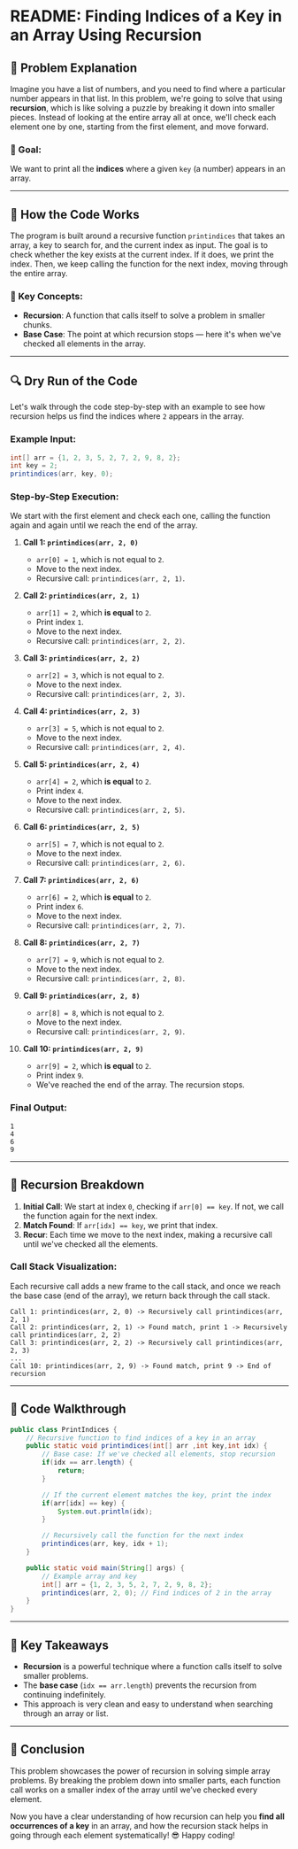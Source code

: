 # README: Finding Indices of a Key in an Array Using Recursion

## 🧠 Problem Explanation

Imagine you have a list of numbers, and you need to find where a particular number appears in that list. In this problem, we're going to solve that using **recursion**, which is like solving a puzzle by breaking it down into smaller pieces. Instead of looking at the entire array all at once, we'll check each element one by one, starting from the first element, and move forward.

### 🎯 Goal:
We want to print all the **indices** where a given `key` (a number) appears in an array.

---

## 🚀 How the Code Works

The program is built around a recursive function `printindices` that takes an array, a key to search for, and the current index as input. The goal is to check whether the key exists at the current index. If it does, we print the index. Then, we keep calling the function for the next index, moving through the entire array. 

### 🚨 Key Concepts:
- **Recursion**: A function that calls itself to solve a problem in smaller chunks.
- **Base Case**: The point at which recursion stops — here it's when we've checked all elements in the array.

---

## 🔍 Dry Run of the Code

Let's walk through the code step-by-step with an example to see how recursion helps us find the indices where `2` appears in the array.

### Example Input:
```java
int[] arr = {1, 2, 3, 5, 2, 7, 2, 9, 8, 2};
int key = 2;
printindices(arr, key, 0);
```

### Step-by-Step Execution:

We start with the first element and check each one, calling the function again and again until we reach the end of the array.

1. **Call 1: `printindices(arr, 2, 0)`**  
   - `arr[0] = 1`, which is not equal to `2`.
   - Move to the next index.
   - Recursive call: `printindices(arr, 2, 1)`.

2. **Call 2: `printindices(arr, 2, 1)`**  
   - `arr[1] = 2`, which **is equal** to `2`.  
   - Print index `1`.  
   - Move to the next index.
   - Recursive call: `printindices(arr, 2, 2)`.

3. **Call 3: `printindices(arr, 2, 2)`**  
   - `arr[2] = 3`, which is not equal to `2`.
   - Move to the next index.
   - Recursive call: `printindices(arr, 2, 3)`.

4. **Call 4: `printindices(arr, 2, 3)`**  
   - `arr[3] = 5`, which is not equal to `2`.
   - Move to the next index.
   - Recursive call: `printindices(arr, 2, 4)`.

5. **Call 5: `printindices(arr, 2, 4)`**  
   - `arr[4] = 2`, which **is equal** to `2`.  
   - Print index `4`.  
   - Move to the next index.
   - Recursive call: `printindices(arr, 2, 5)`.

6. **Call 6: `printindices(arr, 2, 5)`**  
   - `arr[5] = 7`, which is not equal to `2`.
   - Move to the next index.
   - Recursive call: `printindices(arr, 2, 6)`.

7. **Call 7: `printindices(arr, 2, 6)`**  
   - `arr[6] = 2`, which **is equal** to `2`.  
   - Print index `6`.  
   - Move to the next index.
   - Recursive call: `printindices(arr, 2, 7)`.

8. **Call 8: `printindices(arr, 2, 7)`**  
   - `arr[7] = 9`, which is not equal to `2`.
   - Move to the next index.
   - Recursive call: `printindices(arr, 2, 8)`.

9. **Call 9: `printindices(arr, 2, 8)`**  
   - `arr[8] = 8`, which is not equal to `2`.
   - Move to the next index.
   - Recursive call: `printindices(arr, 2, 9)`.

10. **Call 10: `printindices(arr, 2, 9)`**  
    - `arr[9] = 2`, which **is equal** to `2`.  
    - Print index `9`.  
    - We've reached the end of the array. The recursion stops.

### Final Output:
```
1
4
6
9
```

---

## 🔄 Recursion Breakdown

1. **Initial Call**: We start at index `0`, checking if `arr[0] == key`. If not, we call the function again for the next index.
2. **Match Found**: If `arr[idx] == key`, we print that index.
3. **Recur**: Each time we move to the next index, making a recursive call until we've checked all the elements.

### Call Stack Visualization:
Each recursive call adds a new frame to the call stack, and once we reach the base case (end of the array), we return back through the call stack.

```
Call 1: printindices(arr, 2, 0) -> Recursively call printindices(arr, 2, 1)
Call 2: printindices(arr, 2, 1) -> Found match, print 1 -> Recursively call printindices(arr, 2, 2)
Call 3: printindices(arr, 2, 2) -> Recursively call printindices(arr, 2, 3)
...
Call 10: printindices(arr, 2, 9) -> Found match, print 9 -> End of recursion
```

---

## 📝 Code Walkthrough

```java
public class PrintIndices {
    // Recursive function to find indices of a key in an array
    public static void printindices(int[] arr ,int key,int idx) {
        // Base case: If we've checked all elements, stop recursion
        if(idx == arr.length) {
            return;
        }

        // If the current element matches the key, print the index
        if(arr[idx] == key) {
            System.out.println(idx);
        }

        // Recursively call the function for the next index
        printindices(arr, key, idx + 1);
    }

    public static void main(String[] args) {
        // Example array and key
        int[] arr = {1, 2, 3, 5, 2, 7, 2, 9, 8, 2};
        printindices(arr, 2, 0); // Find indices of 2 in the array
    }
}
```

---

## 🔑 Key Takeaways

- **Recursion** is a powerful technique where a function calls itself to solve smaller problems.
- The **base case** (`idx == arr.length`) prevents the recursion from continuing indefinitely.
- This approach is very clean and easy to understand when searching through an array or list.

---

## 🏁 Conclusion

This problem showcases the power of recursion in solving simple array problems. By breaking the problem down into smaller parts, each function call works on a smaller index of the array until we’ve checked every element.

Now you have a clear understanding of how recursion can help you **find all occurrences of a key** in an array, and how the recursion stack helps in going through each element systematically! 😎 Happy coding!